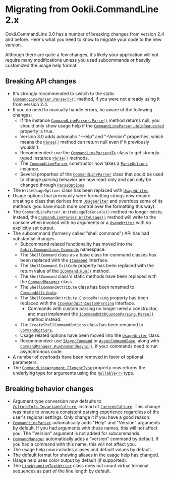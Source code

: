 # Migrating from Ookii.CommandLine 2.x

Ookii.CommandLine 3.0 has a number of breaking changes from version 2.4 and before. Here's what you
need to know to migrate your code to the new version.

Although there are quite a few changes, it's likely your application will not require many
modifications unless you used subcommands or heavily customized the usage help format.

## Breaking API changes

- It's strongly recommended to switch to the static [`CommandLineParser.Parse<T>()`][] method, if you
  were not already using it from version 2.4.
- If you do need to manually handle errors, be aware of the following changes:
  - If the instance [`CommandLineParser.Parse()`][CommandLineParser.Parse()_2] method returns null, you should only show usage help
    if the [`CommandLineParser.HelpRequested`][] property is true.
  - Version 3.0 adds automatic "-Help" and "-Version" properties, which means the [`Parse()`][Parse()_6] method
    can return null even if it previously wouldn't.
  - Recommended: use the [`CommandLineParser<T>`][] class to get strongly typed instance [`Parse()`][Parse()_5]
    methods.
  - The [`CommandLineParser`][] constructor now takes a [`ParseOptions`][] instance.
  - Several properties of the [`CommandLineParser`][] class that could be used to change parsing behavior
    are now read-only and can only be changed through [`ParseOptions`][].
- The `WriteUsageOptions` class has been replaced with [`UsageWriter`][].
- Usage options that previously were formatting strings now require creating a class that derives
  from [`UsageWriter`][] and overrides some of its methods (you have much more control over the
  formatting this way).
- The `CommandLineParser.WriteUsageToConsole()` method no longer exists; instead, the
  [`CommandLineParser.WriteUsage()`][] method will write to the console when invoked with no arguments
  or a [`UsageWriter`][] with no explicitly set output.
- The subcommand (formerly called "shell command") API has had substantial changes.
  - Subcommand related functionality has moved into the [`Ookii.CommandLine.Commands`][] namespace.
  - The `ShellCommand` class as a base class for command classes has been replaced with the
    [`ICommand`][] interface.
  - The `ShellCommand.ExitCode` property has been replaced with the return value of the
    [`ICommand.Run()`][] method.
  - The `ShellCommand` class's static methods have been replaced with the [`CommandManager`][] class.
  - The `ShellCommandAttribute` class has been renamed to [`CommandAttribute`][].
  - The `ShellCommandAttribute.CustomParsing` property has been replaced with the
    [`ICommandWithCustomParsing`][] interface.
    - Commands with custom parsing no longer need a constructor, and must implement the
      [`ICommandWithCustomParsing.Parse()`][] method instead.
  - The `CreateShellCommandOptions` class has been renamed to [`CommandOptions`][].
  - Usage related options have been moved into the [`UsageWriter`][] class.
  - Recommended: use [`IAsyncCommand`][] or [`AsyncCommandBase`][], along with
    [`CommandManager.RunCommandAsync()`][], if your commands need to run asynchronous code.
- A number of overloads have been removed in favor of optional parameters.
- The [`CommandLineArgument.ElementType`][] property now returns the underlying type for arguments using
  the [`Nullable<T>`][] type.

## Breaking behavior changes

- Argument type conversion now defaults to [`CultureInfo.InvariantCulture`][], instead of
  [`CurrentCulture`][]. This change was made to ensure a consistent parsing experience regardless of the
  user's regional settings. Only change it if you have a good reason.
- [`CommandLineParser`][] automatically adds "Help" and "Version" arguments by default. If you had
  arguments with these names, this will not affect you. The "Version" argument is not added for
  subcommands.
- [`CommandManager`][] automatically adds a "version" command by default. If you had a command with
  this name, this will not affect you.
- The usage help now includes aliases and default values by default.
- The default format for showing aliases in the usage help has changed.
- Usage help uses color output by default (if supported).
- The [`LineWrappingTextWriter`][] class does not count virtual terminal sequences as part of the line
  length by default.

[`AsyncCommandBase`]: https://www.ookii.org/docs/commandline-3.0-preview/html/T_Ookii_CommandLine_Commands_AsyncCommandBase.htm
[`CommandAttribute`]: https://www.ookii.org/docs/commandline-3.0-preview/html/T_Ookii_CommandLine_Commands_CommandAttribute.htm
[`CommandLineArgument.ElementType`]: https://www.ookii.org/docs/commandline-3.0-preview/html/P_Ookii_CommandLine_CommandLineArgument_ElementType.htm
[`CommandLineParser.HelpRequested`]: https://www.ookii.org/docs/commandline-3.0-preview/html/P_Ookii_CommandLine_CommandLineParser_HelpRequested.htm
[`CommandLineParser.Parse<T>()`]: https://www.ookii.org/docs/commandline-3.0-preview/html/M_Ookii_CommandLine_CommandLineParser_Parse__1.htm
[`CommandLineParser.WriteUsage()`]: https://www.ookii.org/docs/commandline-3.0-preview/html/M_Ookii_CommandLine_CommandLineParser_WriteUsage.htm
[`CommandLineParser`]: https://www.ookii.org/docs/commandline-3.0-preview/html/T_Ookii_CommandLine_CommandLineParser.htm
[`CommandLineParser<T>`]: https://www.ookii.org/docs/commandline-3.0-preview/html/T_Ookii_CommandLine_CommandLineParser_1.htm
[`CommandManager.RunCommandAsync()`]: https://www.ookii.org/docs/commandline-3.0-preview/html/Overload_Ookii_CommandLine_Commands_CommandManager_RunCommandAsync.htm
[`CommandManager`]: https://www.ookii.org/docs/commandline-3.0-preview/html/T_Ookii_CommandLine_Commands_CommandManager.htm
[`CommandOptions`]: https://www.ookii.org/docs/commandline-3.0-preview/html/T_Ookii_CommandLine_Commands_CommandOptions.htm
[`CultureInfo.InvariantCulture`]: https://learn.microsoft.com/dotnet/api/system.globalization.cultureinfo.invariantculture
[`CurrentCulture`]: https://learn.microsoft.com/dotnet/api/system.globalization.cultureinfo.currentculture
[`IAsyncCommand`]: https://www.ookii.org/docs/commandline-3.0-preview/html/T_Ookii_CommandLine_Commands_IAsyncCommand.htm
[`ICommand.Run()`]: https://www.ookii.org/docs/commandline-3.0-preview/html/M_Ookii_CommandLine_Commands_ICommand_Run.htm
[`ICommand`]: https://www.ookii.org/docs/commandline-3.0-preview/html/T_Ookii_CommandLine_Commands_ICommand.htm
[`ICommandWithCustomParsing.Parse()`]: https://www.ookii.org/docs/commandline-3.0-preview/html/M_Ookii_CommandLine_Commands_ICommandWithCustomParsing_Parse.htm
[`ICommandWithCustomParsing`]: https://www.ookii.org/docs/commandline-3.0-preview/html/T_Ookii_CommandLine_Commands_ICommandWithCustomParsing.htm
[`LineWrappingTextWriter`]: https://www.ookii.org/docs/commandline-3.0-preview/html/T_Ookii_CommandLine_LineWrappingTextWriter.htm
[`Nullable<T>`]: https://learn.microsoft.com/dotnet/api/system.nullable-1
[`Ookii.CommandLine.Commands`]: https://www.ookii.org/docs/commandline-3.0-preview/html/N_Ookii_CommandLine_Commands.htm
[`ParseOptions`]: https://www.ookii.org/docs/commandline-3.0-preview/html/T_Ookii_CommandLine_ParseOptions.htm
[`UsageWriter`]: https://www.ookii.org/docs/commandline-3.0-preview/html/T_Ookii_CommandLine_UsageWriter.htm
[CommandLineParser.Parse()_2]: https://www.ookii.org/docs/commandline-3.0-preview/html/Overload_Ookii_CommandLine_CommandLineParser_Parse.htm
[Parse()_5]: https://www.ookii.org/docs/commandline-3.0-preview/html/Overload_Ookii_CommandLine_CommandLineParser_1_Parse.htm
[Parse()_6]: https://www.ookii.org/docs/commandline-3.0-preview/html/Overload_Ookii_CommandLine_CommandLineParser_Parse.htm
